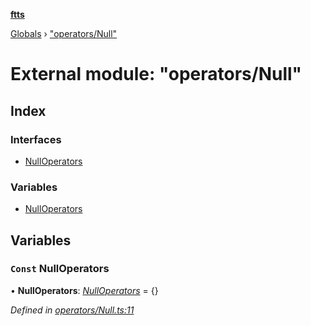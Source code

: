 **[ftts](../README.md)**

[Globals](../README.md) › ["operators/Null"](_operators_null_.md)

# External module: "operators/Null"

## Index

### Interfaces

* [NullOperators](../interfaces/_operators_null_.nulloperators.md)

### Variables

* [NullOperators](_operators_null_.md#const-nulloperators)

## Variables

### `Const` NullOperators

• **NullOperators**: *[NullOperators](../interfaces/_operators_null_.nulloperators.md)* =  <NullOperators>{}

*Defined in [operators/Null.ts:11](https://github.com/OctoD/ftts/blob/73fcc67/src/operators/Null.ts#L11)*